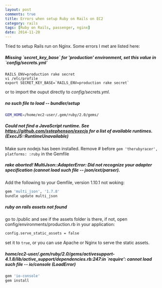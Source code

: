 ```yaml
---
layout: post
comments: true
title: Errors when setup Ruby on Rails on EC2
category: rails
tags: [Ruby on Rails, passenger, nginx]
date: 2014-11-28
---
```


Tried to setup Rails run on Nginx. Some errors I met are listed here:

##### Missing \`secret_key_base\` for 'production' environment, set this value in \`config/secrets.yml\`

```
RAILS_ENV=production rake secret
vi /etc/profile
export SECRET_KEY_BASE=`RAILS_ENV=production rake secret`
```
or to import the ouput directly to *config/secrets.yml*.

##### no such file to load -- bundler/setup

```bash
GEM_HOME=/home/ec2-user/.gem/ruby/2.0/gems/
```
##### Could not find a JavaScript runtime. See https://github.com/sstephenson/execjs for a list of available runtimes. (ExecJS::RuntimeUnavailable)

Make sure nodejs has been installed. Remove # before `gem 'therubyracer',  platforms: :ruby` in the Gemfile

##### rake aborted! MultiJson::AdapterError: Did not recognize your adapter specification (cannot load such file -- json/ext/parser).

Add the following to your Gemfile, version 1.10.1 not woking:

```bash
gem 'multi_json', '1.7.8'
bundle update multi_json
```

##### ruby on rails assets not found

go to /public and see if the assets folder is there, if not, open config/environments/production.rb in your application:

```bash
config.serve_static_assets = false
```

set it to `true`, or you can use Apache or Nginx to serve the static assets.

#####  home/ec2-user/.gem/ruby/2.0/gems/activesupport-4.1.8/lib/active_support/dependencies.rb:247:in `require': cannot load such file -- io/console (LoadError)

```bash
gem 'io-console'
gem install
```

